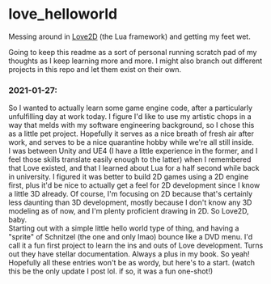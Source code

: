 # love_helloworld
Messing around in [Love2D](https://love2d.org/) (the Lua framework) and getting my feet wet.  

Going to keep this readme as a sort of personal running scratch pad of my thoughts as I keep learning more and more. I might also branch out different projects in this repo and let them exist on their own.  

### 2021-01-27:
So I wanted to actually learn some game engine code, after a particularly unfulfilling day at work today. I figure I'd like to use my artistic chops in a way that melds with my software engineering background, so I chose this as a little pet project. Hopefully it serves as a nice breath of fresh air after work, and serves to be a nice quarantine hobby while we're all still inside.  
I was between Unity and UE4 (I have a little experience in the former, and I feel those skills translate easily enough to the latter) when I remembered that Love existed, and that I learned about Lua for a half second while back in university. I figured it was better to build 2D games using a 2D engine first, plus it'd be nice to actually get a feel for 2D development since I know a little 3D already. Of course, I'm focusing on 2D because that's certainly less daunting than 3D development, mostly because I don't know any 3D modeling as of now, and I'm plenty proficient drawing in 2D. So Love2D, baby.  
Starting out with a simple little hello world type of thing, and having a "sprite" of Schnitzel (the one and only lmao) bounce like a DVD menu. I'd call it a fun first project to learn the ins and outs of Love development. Turns out they have stellar documentation. Always a plus in my book. So yeah! Hopefully all these entries won't be as wordy, but here's to a start. (watch this be the only update I post lol. if so, it was a fun one-shot!)  